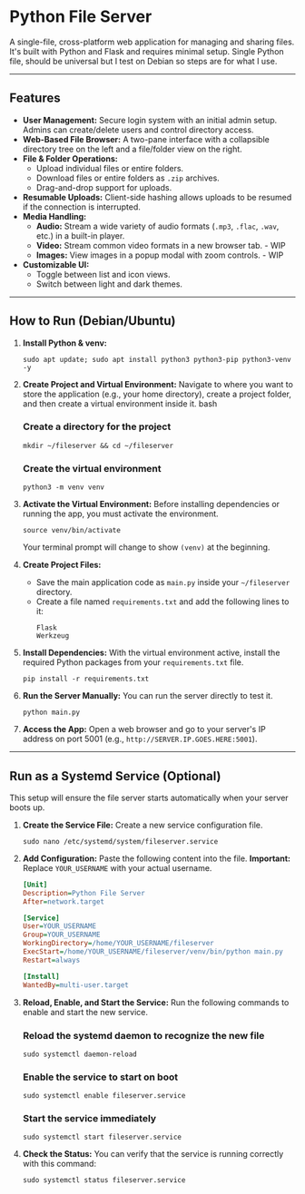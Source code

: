 # Python File Server

A single-file, cross-platform web application for managing and sharing files. It's built with Python and Flask and requires minimal setup. 
Single Python file, should be universal but I test on Debian so steps are for what I use.

---

## Features

* **User Management:** Secure login system with an initial admin setup. Admins can create/delete users and control directory access.
* **Web-Based File Browser:** A two-pane interface with a collapsible directory tree on the left and a file/folder view on the right.
* **File & Folder Operations:**
    * Upload individual files or entire folders.
    * Download files or entire folders as `.zip` archives.
    * Drag-and-drop support for uploads.
* **Resumable Uploads:** Client-side hashing allows uploads to be resumed if the connection is interrupted.
* **Media Handling:**
    * **Audio:** Stream a wide variety of audio formats (`.mp3`, `.flac`, `.wav`, etc.) in a built-in player.
    * **Video:** Stream common video formats in a new browser tab. - WIP
    * **Images:** View images in a popup modal with zoom controls. - WIP
* **Customizable UI:**
    * Toggle between list and icon views.
    * Switch between light and dark themes.

---

## How to Run (Debian/Ubuntu)

1.  **Install Python & venv:**
    ```
    sudo apt update; sudo apt install python3 python3-pip python3-venv -y
    ```

2.  **Create Project and Virtual Environment:**
    Navigate to where you want to store the application (e.g., your home directory), create a project folder, and then create a virtual environment inside it.
    bash
    ### Create a directory for the project
    ```
    mkdir ~/fileserver && cd ~/fileserver
    ```

    ### Create the virtual environment
    ```
    python3 -m venv venv
    ```
   

3.  **Activate the Virtual Environment:**
    Before installing dependencies or running the app, you must activate the environment.
    ```
    source venv/bin/activate
    ```
    Your terminal prompt will change to show `(venv)` at the beginning.

4.  **Create Project Files:**
    * Save the main application code as `main.py` inside your `~/fileserver` directory.
    * Create a file named `requirements.txt` and add the following lines to it:
      ```
      Flask
      Werkzeug
      ```

5.  **Install Dependencies:**
    With the virtual environment active, install the required Python packages from your `requirements.txt` file.
    ```
    pip install -r requirements.txt
    ```

6.  **Run the Server Manually:**
    You can run the server directly to test it.
    ```
    python main.py
    ```

7.  **Access the App:**
    Open a web browser and go to your server's IP address on port 5001 (e.g., `http://SERVER.IP.GOES.HERE:5001`).

---

## Run as a Systemd Service (Optional)

This setup will ensure the file server starts automatically when your server boots up.

1.  **Create the Service File:**
    Create a new service configuration file.
    ```
    sudo nano /etc/systemd/system/fileserver.service
    ```

2.  **Add Configuration:**
    Paste the following content into the file. **Important:** Replace `YOUR_USERNAME` with your actual username.

    ```ini
    [Unit]
    Description=Python File Server
    After=network.target

    [Service]
    User=YOUR_USERNAME
    Group=YOUR_USERNAME
    WorkingDirectory=/home/YOUR_USERNAME/fileserver
    ExecStart=/home/YOUR_USERNAME/fileserver/venv/bin/python main.py
    Restart=always

    [Install]
    WantedBy=multi-user.target
    ```

3.  **Reload, Enable, and Start the Service:**
    Run the following commands to enable and start the new service.
    
    ### Reload the systemd daemon to recognize the new file
    `sudo systemctl daemon-reload`

    ### Enable the service to start on boot
    `sudo systemctl enable fileserver.service`

    ### Start the service immediately
    `sudo systemctl start fileserver.service`
    

4.  **Check the Status:**
    You can verify that the service is running correctly with this command:
    ```
    sudo systemctl status fileserver.service
    ```

